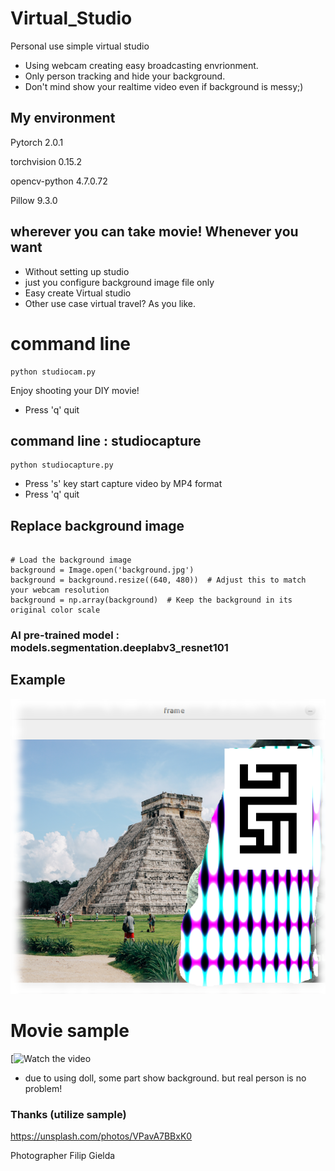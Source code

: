 # Virtual_Studio
Personal use simple virtual studio

- Using webcam creating easy broadcasting envrionment.
- Only person tracking and hide your background.
- Don't mind show your realtime video even if background is messy;)


## My environment
Pytorch 2.0.1

torchvision 0.15.2

opencv-python 4.7.0.72

Pillow  9.3.0



## wherever you can take movie! Whenever you want
- Without setting up studio
- just you configure background image file only
- Easy create Virtual studio
- Other use case virtual travel? As you like. 

# command line

```
python studiocam.py

```
Enjoy shooting your DIY movie!
- Press 'q' quit

## command line : studiocapture

```
python studiocapture.py

```
- Press 's' key start capture video by MP4 format
- Press 'q' quit


## Replace background image

```

# Load the background image
background = Image.open('background.jpg')
background = background.resize((640, 480))  # Adjust this to match your webcam resolution
background = np.array(background)  # Keep the background in its original color scale

```
### AI pre-trained model : models.segmentation.deeplabv3_resnet101

## Example
![virtual studio](samplee.png "example")

# Movie sample

[![Watch the video](https://youtu.be/LKrsrvXfox4)

- due to using doll, some part show background. but real person is no problem!


### Thanks (utilize sample)

https://unsplash.com/photos/VPavA7BBxK0

Photographer Filip Gielda 
